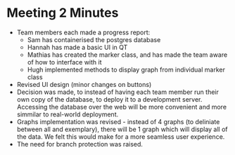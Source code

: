 # Meeting 2 Minutes
- Team members each made a progress report:
  - Sam has containerised the postgres database
  - Hannah has made a basic UI in QT
  - Mathias has created the marker class, and has made the team aware of how to interface with it
  - Hugh implemented methods to display graph from individual marker class
- Revised UI design (minor changes on buttons)
- Decision was made, to instead of having each team member run their own copy of the database, to deploy it to a development server. Accessing the database over the web will be more convenient and more simmilar to real-world deployment.
- Graphs implementation was revised - instead of 4 graphs (to deliniate between all and exemplary), there will be 1 graph which will display all of the data. We felt this would make for a more seamless user experience.
- The need for branch protection was raised.
